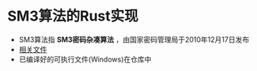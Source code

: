 # SM3算法的Rust实现

+ SM3算法指 **SM3密码杂凑算法** ，由国家密码管理局于2010年12月17日发布
+ [相关文件](https://github.com/SeaLoong/sm3/blob/master/SM3CHA.pdf)
+ 已编译好的可执行文件(Windows)在仓库中

